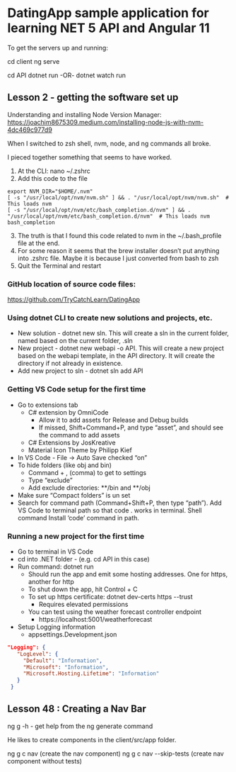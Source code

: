# DatingApp sample application for learning NET 5 API and Angular 11
To get the servers up and running:

cd client
ng serve

cd API
dotnet run
-OR-
dotnet watch run

## Lesson 2 - getting the software set up

Understanding and installing Node Version Manager:
https://joachim8675309.medium.com/installing-node-js-with-nvm-4dc469c977d9

When I switched to zsh shell, nvm, node, and ng commands all broke.

I pieced together something that seems to have worked.

1. At the CLI: nano ~/.zshrc
1. Add this code to the file 
```
export NVM_DIR="$HOME/.nvm"
[ -s "/usr/local/opt/nvm/nvm.sh" ] && . "/usr/local/opt/nvm/nvm.sh"  # This loads nvm
[ -s "/usr/local/opt/nvm/etc/bash_completion.d/nvm" ] && . "/usr/local/opt/nvm/etc/bash_completion.d/nvm"  # This loads nvm bash_completion
```
3. The truth is that I found this code related to nvm in the ~/.bash_profile file at the end. 
1. For some reason it seems that the brew installer doesn’t put anything into .zshrc file. Maybe it is because I just converted from bash to zsh
1. Quit the Terminal and restart

### GitHub location of source code files:
https://github.com/TryCatchLearn/DatingApp

### Using dotnet CLI to create new solutions and projects, etc.
* New solution - dotnet new sln. This will create a sln in the current folder, named based on the current folder, .sln
* New project - dotnet new webapi -o API. This will create a new project based on the webapi template, in the API directory. It will create the directory if not already in existence.
* Add new project to sln - dotnet sln add API

### Getting VS Code setup for the first time
* Go to extensions tab
  * C# extension by OmniCode
    * Allow it to add assets for Release and Debug builds
    * If missed, Shift+Command+P, and type “asset”, and should see the command to add assets
  * C# Extensions by JosKreative
  * Material Icon Theme by Philipp Kief
* In VS Code - File -> Auto Save checked “on”
* To hide folders (like obj and bin)
  * Command + , (comma) to get to settings
  * Type “exclude”
  * Add exclude directories: **/bin and **/obj
* Make sure “Compact folders” is un set
* Search for command path (Command+Shift+P, then type “path”). Add VS Code to terminal path so that code . works in terminal. Shell command Install ‘code’ command in path.


### Running a new project for the first time
* Go to terminal in VS Code
* cd into .NET folder - (e.g. cd API in this case)
* Run command: dotnet run
  * Should run the app and emit some hosting addresses. One for https, another for http
  * To shut down the app, hit Control + C
  * To set up https certificate: dotnet dev-certs https --trust
    * Requires elevated permissions
  * You can test using the weather forecast controller endpoint
    * https://localhost:5001/weatherforecast
* Setup Logging information
  * appsettings.Development.json

```json
"Logging": {
   "LogLevel": {
     "Default": "Information",
     "Microsoft": "Information",
     "Microsoft.Hosting.Lifetime": "Information"
   }
 }
 ```


## Lesson 48 : Creating a Nav Bar
ng g -h - get help from the ng generate command

He likes to create components in the client/src/app folder.

ng g c nav (create the nav component)
ng g c nav --skip-tests (create nav component without tests)






